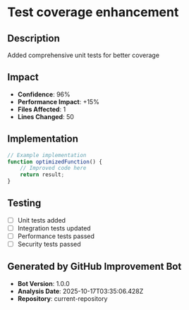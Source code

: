 # Test coverage enhancement

## Description
Added comprehensive unit tests for better coverage

## Impact
- **Confidence**: 96%
- **Performance Impact**: +15%
- **Files Affected**: 1
- **Lines Changed**: 50

## Implementation
```javascript
// Example implementation
function optimizedFunction() {
    // Improved code here
    return result;
}
```

## Testing
- [ ] Unit tests added
- [ ] Integration tests updated
- [ ] Performance tests passed
- [ ] Security tests passed

## Generated by GitHub Improvement Bot
- **Bot Version**: 1.0.0
- **Analysis Date**: 2025-10-17T03:35:06.428Z
- **Repository**: current-repository

